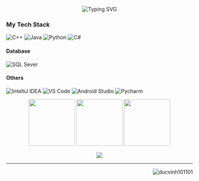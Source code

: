 <p align="center">
  <img src="https://readme-typing-svg.demolab.com?lines=🤟%20Hello%20Viewer%20🤟;🔥%20Welcome%20to%20my%20profile%20🔥;🔥%20Thank%20you%20and%20Have%20a%20good%20day%20🔥&font=Fira%20Code&center=true&width=380&height=50&duration=4000&pause=1000" alt="Typing SVG">
</p>


### My Tech Stack
![C++](https://img.shields.io/badge/-C++-blue?logo=cplusplus)
![Java](https://img.shields.io/badge/Java-ED8B00?logo=openjdk&logoColor=white)
![Python](https://img.shields.io/badge/python-3670A0?logo=python&logoColor=ffdd54)
![C#](https://img.shields.io/badge/C%23-239120?style=flat&logo=unity&logoColor=white)

#### Database
![SQL Sever](https://img.shields.io/badge/-SQLSever-336791?style=flat-square&logo=microsoft-sql-server)

#### Others
![IntelliJ IDEA](http://img.shields.io/badge/-IntelliJ%20IDEA-000000?style=flat-square&logo=intellij-idea&logoColor=ffffff)
![VS Code](http://img.shields.io/badge/-VS%20Code-007ACC?style=flat-square&logo=visual-studio-code&logoColor=ffffff)
![Android Studio](http://img.shields.io/badge/-Android%20Studio-3DDC84?style=flat-square&logo=android-studio&logoColor=ffffff)
![Pycharm](https://img.shields.io/badge/PyCharm-000000?logo=PyCharm&logoColor=white)

<div align="center">
<img height="125px" src="https://github-readme-stats.vercel.app/api?username=ducvinh101101&show_icons=true&theme=dracula" />
<img height="125px" src="https://github-readme-stats.vercel.app/api/top-langs/?username=ducvinh101101&hide=html&layout=compact&theme=dracula" />
<img height="125px" src="https://github-readme-streak-stats.herokuapp.com/?user=ducvinh101101&hide=html&layout=compact&theme=dracula" />
<br>
  <p align="center">
<img src="https://github-trophies.vercel.app/?username=ducvinh101101&theme=gitdimmed&row=1&column=9">
</p>
<hr>

</div>
<img align='right' src="https://komarev.com/ghpvc/?username=ducvinh101101" alt="ducvinh101101" />
<!--
**ducvinh101101/ducvinh101101** is a ✨ _special_ ✨ repository because its `README.md` (this file) appears on your GitHub profile.

Here are some ideas to get you started:

- 🔭 I’m currently working on ...
- 🌱 I’m currently learning ...
- 👯 I’m looking to collaborate on ...
- 🤔 I’m looking for help with ...
- 💬 Ask me about ...
- 📫 How to reach me: ...
- 😄 Pronouns: ...
- ⚡ Fun fact: ...
-->
